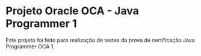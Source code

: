 # Projeto Oracle OCA - Java Programmer 1

Este projeto foi feito para realização de testes da prova de certificação Java Programmer OCA 1.
